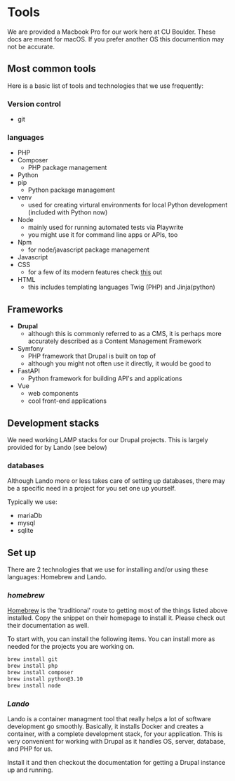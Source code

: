 # Tools

We are provided a Macbook Pro for our work here at CU Boulder. These docs are meant for macOS. If you prefer another OS this documention may not be accurate.

## Most common tools

Here is a basic list of tools and technologies that we use frequently:

### Version control

- git

### languages

- PHP
- Composer
  - PHP package management
- Python
- pip
  - Python package management
- venv
  - used for creating virtural environments for local Python development (included with Python now)
- Node
  - mainly used for running automated tests via Playwrite
  - you might use it for command line apps or APIs, too
- Npm
  - for node/javascript package management
- Javascript
- CSS
  - for a few of its modern features check [this](https://css-tricks.com/whats-new-since-css3/) out
- HTML
  - this includes templating languages Twig (PHP) and Jinja(python)

## Frameworks

- **Drupal**
  - although this is commonly referred to as a CMS, it is perhaps more accurately described as a Content Management Framework
- Symfony
  - PHP framework that Drupal is built on top of
  - although you might not often use it directly, it would be good to  
- FastAPI
  - Python framework for building API's and applications
- Vue
  - web components
  - cool front-end applications

## Development stacks

We need working LAMP stacks for our Drupal projects. This is largely provided for by Lando (see below)

### databases

Although Lando more or less takes care of setting up databases, there may be a specific need in a project for you set one up yourself.

Typically we use:

- mariaDb
- mysql
- sqlite

## Set up

There are 2 technologies that we use for installing and/or using these languages: Homebrew and Lando.

### _homebrew_

[Homebrew](https://brew.sh/) is the 'traditional' route to getting most of the things listed above installed. Copy the snippet on their homepage to install it. Please check out their documentation as well.

To start with, you can install the following items. You can install more as needed for the projects you are working on.

```bash
brew install git
brew install php
brew install composer
brew install python@3.10
brew install node
```

### _Lando_

Lando is a container managment tool that really helps a lot of software development go smoothly. Basically, it installs Docker and creates a container, with a complete development stack, for your application. This is very convenient for working with Drupal as it handles OS, server, database, and PHP for us.

Install it and then checkout the documentation for getting a Drupal instance up and running.
